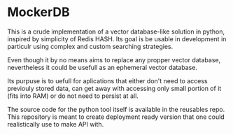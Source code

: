 # MockerDB

This is a crude implementation of a vector database-like solution in python, inspired by simplicity of Redis HASH.
Its goal is be usable in development in particulr using complex and custom searching strategies.

Even though it by no means aims to replace any propper vector database, nevertheless it could be
usefull as an ephemeral vector database.

Its purpuse is to uefull for aplications that either don't need to access previouly stored data, can get away with accessing only small portion of it (fits into RAM) or do not need to persist at all.

The source code for the python tool itself is available in the reusables repo. This repository is meant to create deployment ready version that one could realistically use to make API with.